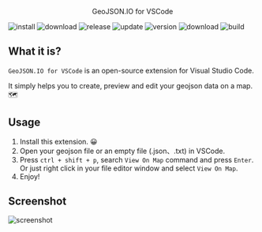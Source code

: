 <p align="center"> GeoJSON.IO for VSCode </p>


<a><img src="https://img.shields.io/visual-studio-marketplace/i/swallow.geojson-io-for-vscode?style=for-the-badge" alt="install"/></a>
<a><img src="https://img.shields.io/visual-studio-marketplace/d/swallow.geojson-io-for-vscode?style=for-the-badge" alt="download"/></a>
<a><img src="https://img.shields.io/visual-studio-marketplace/release-date/swallow.geojson-io-for-vscode?style=for-the-badge" alt="release"/></a>
<a><img src="https://img.shields.io/visual-studio-marketplace/last-updated/swallow.geojson-io-for-vscode?style=for-the-badge" alt="update"/></a>
<a><img src="https://img.shields.io/visual-studio-marketplace/v/swallow.geojson-io-for-vscode?style=for-the-badge" alt="version"/></a>
<a><img src="https://img.shields.io/visual-studio-marketplace/r/swallow.geojson-io-for-vscode?style=for-the-badge" alt="download"/></a>
<a><img src="https://img.shields.io/github/workflow/status/rend42/geojson.io-for-vscode/release?event=push&style=for-the-badge" alt="build"/></a>



## What it is?

`GeoJSON.IO for VSCode` is an open-source extension for Visual Studio Code.

It simply helps you to create, preview and edit your geojson data on a map. 🗺

## Usage

1. Install this extension. 😀
2. Open your geojson file or an empty file (.json、.txt) in VSCode.
3. Press `ctrl + shift + p`, search `View On Map` command and press `Enter`. Or just right click in your file editor window and select `View On Map`.
4. Enjoy!

## Screenshot

![screenshot](https://user-images.githubusercontent.com/20656708/169522728-841208c0-fe7b-4a7e-8f57-31e5d874e15e.png)


